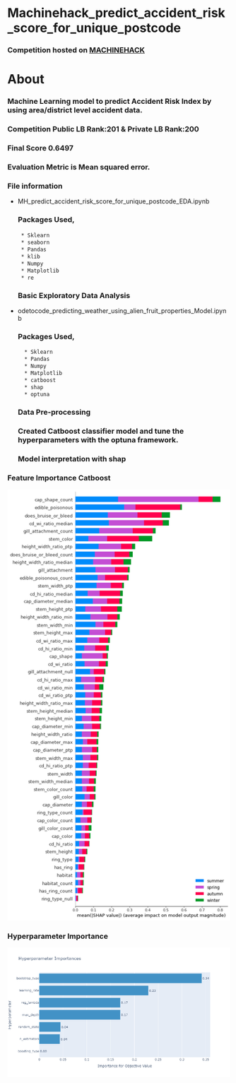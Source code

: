 # Machinehack_predict_accident_risk_score_for_unique_postcode


### Competition hosted on <a href="https://machinehack.com/hackathon/predict_accident_risk_score_for_unique_postcode/overview"> MACHINEHACK </a>

# About

### Machine Learning model to predict Accident Risk Index by using area/district level accident data.


### Competition Public LB Rank:201   &  Private LB Rank:200

### Final Score  0.6497

### Evaluation Metric is Mean squared error.

### File information

 * MH_predict_accident_risk_score_for_unique_postcode_EDA.ipynb
 
    ### Packages Used,
        * Sklearn
        * seaborn
        * Pandas
        * klib
        * Numpy
        * Matplotlib
        * re
    
    ### Basic Exploratory Data Analysis
    
* odetocode_predicting_weather_using_alien_fruit_properties_Model.ipynb
    ### Packages Used,
        * Sklearn
        * Pandas
        * Numpy
        * Matplotlib
        * catboost
        * shap
        * optuna
     ### Data Pre-processing         
     ### Created Catboost classifier model and tune the hyperparameters with the optuna framework.
     ### Model interpretation with shap  

     


### Feature Importance Catboost  

![Alt text](https://github.com/hariprasath-v/Machinehack-odetocode_predicting_weather_using_alien_fruit_properties/blob/main/Feature%20Importance_catboost_model.png)


### Hyperparameter Importance

![Alt text](https://github.com/hariprasath-v/Machinehack-odetocode_predicting_weather_using_alien_fruit_properties/blob/main/Hyperparameter%20Importance%20catboost_model.png)








